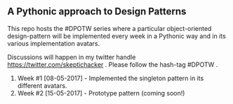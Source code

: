 ## A Pythonic approach to Design Patterns

This repo hosts the #DPOTW series where a particular object-oriented design-pattern will be implemented
every week in a Pythonic way and in its various implementation avatars.

Discussions will happen in my twitter handle https://twitter.com/skeptichacker . Please follow the hash-tag
#DPOTW .

1. Week #1 [08-05-2017] - Implemented the singleton pattern in its different avatars.
2. Week #2 [15-05-2017] - Prototype pattern (coming soon!)

